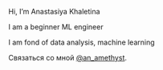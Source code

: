 Hi, I’m Anastasiya Khaletina

I am a beginner ML engineer

I am fond of data analysis, machine learning

Связаться со мной <a href="https://t.me/an_amethyst">@an_amethyst</a>.


<!---
Anstice23/Anstice23 is a ✨ special ✨ repository because its `README.md` (this file) appears on your GitHub profile.
You can click the Preview link to take a look at your changes.
--->
